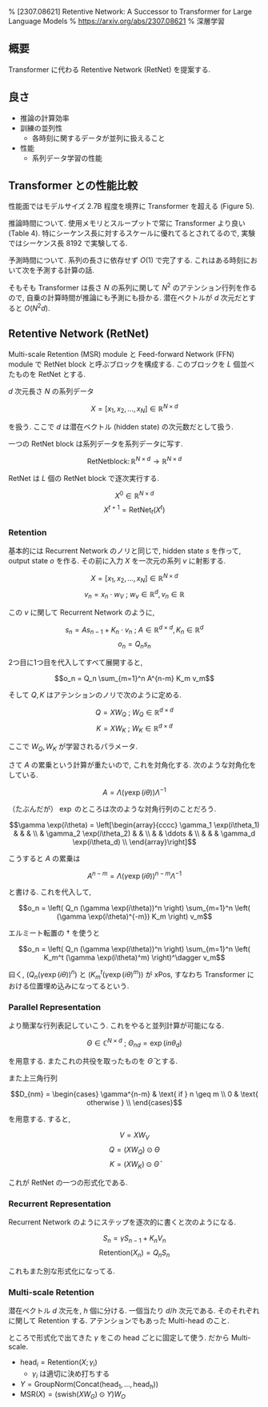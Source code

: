 % [2307.08621] Retentive Network: A Successor to Transformer for Large Language Models
% https://arxiv.org/abs/2307.08621
% 深層学習

## 概要

Transformer に代わる Retentive Network (RetNet) を提案する.

## 良さ

- 推論の計算効率
- 訓練の並列性
    - 各時刻に関するデータが並列に扱えること
- 性能
    - 系列データ学習の性能

## Transformer との性能比較

性能面ではモデルサイズ 2.7B 程度を境界に Transformer を超える (Figure 5).

推論時間について.
使用メモリとスループットで常に Transformer より良い (Table 4).
特にシーケンス長に対するスケールに優れてるとされてるので,
実験ではシーケンス長 8192 で実験してる.

予測時間について.
系列の長さに依存せず $O(1)$ で完了する.
これはある時刻において次を予測する計算の話.

そもそも Transformer は長さ $N$ の系列に関して $N^2$ のアテンション行列を作るので,
自乗の計算時間が推論にも予測にも掛かる.
潜在ベクトルが $d$ 次元だとすると $O(N^2d)$.

## Retentive Network (RetNet)

Multi-scale Retention (MSR) module と Feed-forward Network (FFN) module で
RetNet block と呼ぶブロックを構成する.
このブロックを $L$ 個並べたものを RetNet とする.

$d$ 次元長さ $N$ の系列データ

$$X = [x_1, x_2, \ldots, x_N] \in \mathbb R^{N \times d}$$

を扱う.
ここで $d$ は潜在ベクトル (hidden state) の次元数だとして扱う.

一つの RetNet block は系列データを系列データに写す.

$$\mathrm{RetNet block} \colon \mathbb R^{N \times d} \to \mathbb R^{N \times d}$$

RetNet は $L$ 個の RetNet block で逐次実行する.

$$X^0 \in \mathbb R^{N \times d}$$
$$X^{t+1} = \mathrm{RetNet}_t(X^t)$$

### Retention

基本的には Recurrent Network のノリと同じで,
hidden state $s$ を作って, output state $o$ を作る.
その前に入力 $X$ を一次元の系列 $v$ に射影する.

$$X = [x_1, x_2, \ldots, x_N] \in \mathbb R^{N \times d}$$
$$v_n = x_n \cdot w_V ~;~ w_v \in \mathbb R^d, v_n \in \mathbb R$$

この $v$ に関して Recurrent Network のように,

$$s_n = A s_{n-1} + K_n \cdot v_n ~;~ A \in \mathbb R^{d \times d}, K_n \in \mathbb R^d$$
$$o_n = Q_n s_n$$

2つ目に1つ目を代入してすべて展開すると,

$$o_n = Q_n \sum_{m=1}^n A^{n-m} K_m v_m$$

そして $Q,K$ はアテンションのノリで次のように定める.

$$Q = X W_Q ~;~ W_Q \in \mathbb R^{d \times d}$$
$$K = X W_K ~;~ W_K \in \mathbb R^{d \times d}$$

ここで $W_Q, W_K$ が学習されるパラメータ.

さて $A$ の累乗という計算が重たいので, これを対角化する.
次のような対角化をしている.

$$A = \Lambda (\gamma \exp(i\theta)) \Lambda^{-1}$$

（たぶんだが） $\exp$ のところは次のような対角行列のことだろう.

$$\gamma \exp(i\theta) = \left[\begin{array}{cccc}
\gamma_1 \exp(i\theta_1) & & & \\
& \gamma_2 \exp(i\theta_2) & & \\
& & \ddots & \\
& & & \gamma_d \exp(i\theta_d) \\
\end{array}\right]$$

こうすると $A$ の累乗は

$$A^{n-m} = \Lambda (\gamma \exp(i\theta))^{n-m} \Lambda^{-1}$$

と書ける.
これを代入して,

$$o_n =
\left( Q_n (\gamma \exp(i\theta))^n \right)
\sum_{m=1}^n
\left( (\gamma \exp(i\theta)^{-m}) K_m \right) v_m$$

エルミート転置の $\dagger$ を使うと

$$o_n =
\left( Q_n (\gamma \exp(i\theta))^n \right)
\sum_{m=1}^n
\left( K_m^t (\gamma \exp(i\theta)^m) \right)^\dagger v_m$$

曰く,
$\left( Q_n (\gamma \exp(i\theta))^n \right)$ と $\left( K_m^t (\gamma \exp(i\theta)^m) \right)$
が xPos, すなわち Transformer における位置埋め込みになってるという.

### Parallel Representation

より簡潔な行列表記していこう.
これをやると並列計算が可能になる.

$$\Theta \in \mathbb C^{N \times d} ~;~ \Theta_{nd} = \exp(in \theta_d)$$

を用意する.
またこれの共役を取ったものを $\bar{\Theta}$ とする.

また上三角行列

$$D_{nm} = \begin{cases}
\gamma^{n-m} & \text{ if } n \geq m \\
0 & \text{ otherwise } \\
\end{cases}$$

を用意する.
すると,

$$V = XW_V$$
$$Q = (XW_Q) \odot {\Theta}$$
$$K = (XW_K) \odot \bar{\Theta}$$

これが RetNet の一つの形式化である.

### Recurrent Representation

Recurrent Network のようにステップを逐次的に書くと次のようになる.

$$S_n = \gamma S_{n-1} + K_n V_n$$
$$\mathrm{Retention}(X_n) = Q_n S_n$$

これもまた別な形式化になってる.

### Multi-scale Retention

潜在ベクトル $d$ 次元を, $h$ 個に分ける.
一個当たり $d/h$ 次元である.
そのそれぞれに関して Retention する.
アテンションでもあった Multi-head のこと.

ところで形式化で出てきた $\gamma$ をこの head ごとに固定して使う.
だから Multi-scale.

- $\mathrm{head}_i = \mathrm{Retention}(X; \gamma_i)$
    - $\gamma_i$ は適切に決め打ちする
- $Y = \mathrm{GroupNorm}(\mathrm{Concat}( \mathrm{head}_1, \ldots, \mathrm{head}_h ))$
- $\mathrm{MSR}(X) = (\mathrm{swish}(XW_G) \odot Y) W_O$

